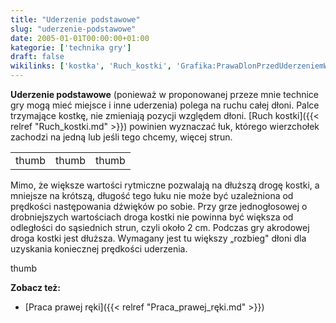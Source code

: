 ```yaml
---
title: "Uderzenie podstawowe"
slug: "uderzenie-podstawowe"
date: 2005-01-01T00:00:00+01:00
kategorie: ['technika gry']
draft: false
wikilinks: ['kostka', 'Ruch_kostki', 'Grafika:PrawaDlonPrzedUderzeniemWstruneD.jpg', 'Grafika:PrawaDlonWtrakcieUderzaniaWstruneD.jpg', 'Grafika:PrawaDlonPoUderzeniuWstruneD.jpg', 'Grafika:RuchKostki.png', 'Praca_prawej_r%C4%99ki']
---
```

**Uderzenie podstawowe** (ponieważ w proponowanej przeze mnie technice
gry mogą mieć miejsce i inne uderzenia) polega na ruchu całej dłoni.
Palce trzymające kostkę<!-- link nie odnosił się do niczego -->, nie zmieniają pozycji
względem dłoni. [Ruch kostki]({{< relref "Ruch_kostki.md" >}}) powinien
wyznaczać łuk, którego wierzchołek zachodzi na jedną lub jeśli tego
chcemy, więcej strun.

|                                                                  |                                                                    |                                                              |
| ---------------------------------------------------------------- | ------------------------------------------------------------------ | ------------------------------------------------------------ |
| thumb<!-- link nie odnosił się do niczego --> | thumb<!-- link nie odnosił się do niczego --> | thumb<!-- link nie odnosił się do niczego --> |

Mimo, że większe wartości rytmiczne pozwalają na dłuższą drogę kostki, a
mniejsze na krótszą, długość tego łuku nie może być uzależniona od
prędkości następowania dźwięków po sobie. Przy grze jednogłosowej o
drobniejszych wartościach droga kostki nie powinna być większa od
odległości do sąsiednich strun, czyli około 2 cm. Podczas gry akrodowej
droga kostki jest dłuższa. Wymagany jest tu większy „rozbieg" dłoni dla
uzyskania koniecznej prędkości uderzenia.

thumb<!-- link nie odnosił się do niczego -->

**Zobacz też:**

  - [Praca prawej ręki]({{< relref "Praca_prawej_ręki.md" >}})

